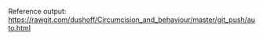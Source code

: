 
Reference output: https://rawgit.com/dushoff/Circumcision_and_behaviour/master/git_push/auto.html
 



